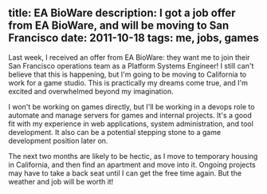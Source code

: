 title: EA BioWare
description: I got a job offer from EA BioWare, and will be moving to San Francisco
date: 2011-10-18
tags: me, jobs, games
---
Last week, I received an offer from EA BioWare:  they want me to join their San Francisco
operations team as a Platform Systems Engineer!  I still can't believe that this is happening,
but I'm going to be moving to California to work for a game studio.  This is practically my
dreams come true, and I'm excited and overwhelmed beyond my imagination.

I won't be working on games directly, but I'll be working in a devops role to automate and
manage servers for games and internal projects.  It's a good fit with my experience in web
applications, system administration, and tool development.  It also can be a potential
stepping stone to a game development position later on.

The next two months are likely to be hectic, as I move to temporary housing in California,
and then find an apartment and move into it.  Ongoing projects may have to take a back seat
until I can get the free time again.  But the weather and job will be worth it!
